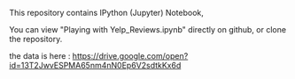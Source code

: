 This repository contains IPython (Jupyter) Notebook, 

You can view "Playing with Yelp_Reviews.ipynb" directly on github, or clone the repository.

the data is here : https://drive.google.com/open?id=13T2JwvESPMA65nm4nN0Ep6V2sdtkKx6d

